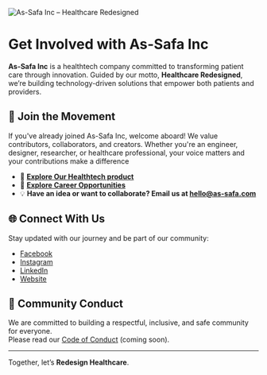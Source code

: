 ![As-Safa Inc – Healthcare Redesigned](https://as-safa.com/assets/logo.png) <!-- Replace with actual logo if needed -->

# Get Involved with As-Safa Inc

**As-Safa Inc** is a healthtech company committed to transforming patient care through innovation. Guided by our motto, **Healthcare Redesigned**, we’re building technology-driven solutions that empower both patients and providers.

## 🚀 Join the Movement

If you've already joined As-Safa Inc, welcome aboard! We value contributors, collaborators, and creators. Whether you're an engineer, designer, researcher, or healthcare professional, your voice matters and your contributions make a difference

- 🧪 **[Explore Our Healthtech product](https://as-safa.com)**  
- 💼 **[Explore Career Opportunities](https://www.linkedin.com/company/as-safa-inc/)**  
- 💡 **Have an idea or want to collaborate? Email us at [hello@as-safa.com](mailto:hello@as-safa.com)**

## 🌐 Connect With Us

Stay updated with our journey and be part of our community:

- [Facebook](https://www.facebook.com/asSafa.inc/)
- [Instagram](https://www.instagram.com/as.safa_inc/)
- [LinkedIn](https://www.linkedin.com/company/as-safa-inc/)
- [Website](https://as-safa.com)

## 🤝 Community Conduct

We are committed to building a respectful, inclusive, and safe community for everyone.  
Please read our [Code of Conduct](https://as-safa.com/code-of-conduct) (coming soon).

---

Together, let’s **Redesign Healthcare**.
